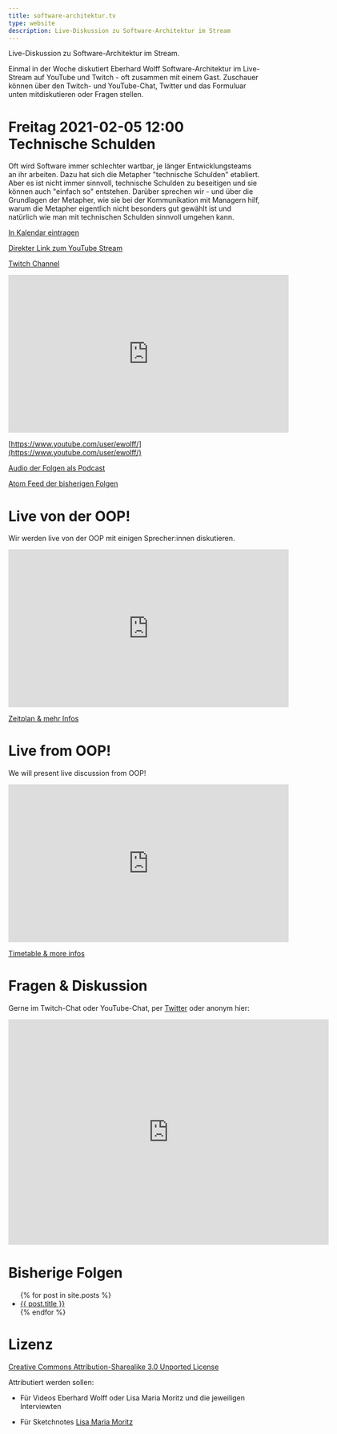 ```yaml
---
title: software-architektur.tv
type: website
description: Live-Diskussion zu Software-Architektur im Stream
---
```


Live-Diskussion zu Software-Architektur im Stream. 

Einmal in der Woche diskutiert Eberhard Wolff Software-Architektur im
Live-Stream auf YouTube und Twitch - oft zusammen mit einem
Gast. Zuschauer können über den Twitch- und YouTube-Chat, Twitter und
das Formuluar unten mitdiskutieren oder Fragen
stellen. 

# Freitag 2021-02-05 12:00 Technische Schulden

Oft wird Software immer schlechter wartbar, je länger
Entwicklungsteams an ihr arbeiten. Dazu hat sich die Metapher
"technische Schulden" etabliert. Aber es ist nicht immer sinnvoll,
technische Schulden zu beseitigen und sie können auch "einfach so"
entstehen. Darüber sprechen wir - und über die Grundlagen der
Metapher, wie sie bei der Kommunikation mit Managern hilf, warum die
Metapher eigentlich nicht besonders gut gewählt ist und natürlich wie
man mit technischen Schulden sinnvoll umgehen kann.

[In Kalendar eintragen](termin.ics)

[Direkter Link zum YouTube Stream](https://www.youtube.com/watch?v=aYE8vfNQulw)

[Twitch Channel](https://www.twitch.tv/ebrwolff)

<div Aclass="embed-container">
<iframe width="560" height="315"
src="https://www.youtube-nocookie.com/embed/R7-o46aCSGU"
frameborder="0" allow="accelerometer; autoplay; clipboard-write;
encrypted-media; gyroscope; picture-in-picture"
allowfullscreen></iframe>
</div>

[https://www.youtube.com/user/ewolff/](https://www.youtube.com/user/ewolff/)

[Audio der Folgen als Podcast](podcast.html)

[Atom Feed der bisherigen Folgen](feed.xml)

# Live von der OOP!

Wir werden live von der OOP mit einigen Sprecher:innen
diskutieren. 

<div Aclass="embed-container">
<iframe width="560" height="315"
src="https://www.youtube-nocookie.com/embed/w84ERjhTGYo"
frameborder="0" allow="accelerometer; autoplay; clipboard-write;
encrypted-media; gyroscope; picture-in-picture"
allowfullscreen></iframe>
</div>

[Zeitplan & mehr Infos](/oop.html)

# Live from OOP!

We will present live discussion from OOP! 

<div Aclass="embed-container">
<iframe width="560" height="315"
src="https://www.youtube-nocookie.com/embed/NlCjQyr0vFk"
frameborder="0" allow="accelerometer; autoplay; clipboard-write;
encrypted-media; gyroscope; picture-in-picture"
allowfullscreen></iframe>
</div>

[Timetable & more infos](/oop-english.html)

# Fragen & Diskussion

Gerne im Twitch-Chat oder YouTube-Chat, per [Twitter](https://twitter.com/ewolff) oder anonym
hier:

<div class="embed-container">
<div class="ratio4x3">
<iframe
src="https://docs.google.com/forms/d/e/1FAIpQLSf0xIZkNG_wRJ0IiobVcO3Z-q3dQMcwYTww0wgiWCupZCKM4A/viewform?embedded=true"
width="640" height="450" frameborder="0" marginheight="0"
marginwidth="0">Loading…</iframe>
</div>
</div>

# Bisherige Folgen

<ul>
{% for post in site.posts %}
   <li>
   <a href="{{ post.url }}">{{ post.title }}</a>
   </li>
{% endfor %}
</ul>

# Lizenz

[Creative Commons Attribution-Sharealike 3.0 Unported
License](http://creativecommons.org/licenses/by-sa/3.0/)

Attributiert werden sollen:

* Für Videos Eberhard Wolff oder Lisa Maria Moritz und die jeweiligen Interviewten

* Für Sketchnotes [Lisa Maria Moritz](https://twitter.com/Teapot4181)
